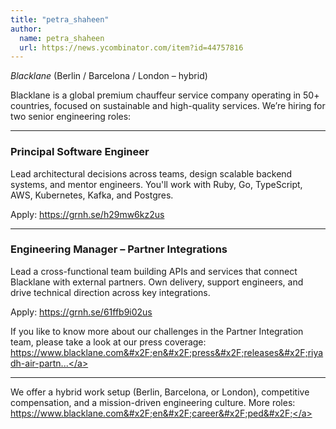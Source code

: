 ```yaml
---
title: "petra_shaheen"
author:
  name: petra_shaheen
  url: https://news.ycombinator.com/item?id=44757816
---
```


<JobNavigation />

*Blacklane* (Berlin &#x2F; Barcelona &#x2F; London – hybrid)

Blacklane is a global premium chauffeur service company operating in 50+ countries, focused on sustainable and high-quality services. We’re hiring for two senior engineering roles:

---

###  Principal Software Engineer

Lead architectural decisions across teams, design scalable backend systems, and mentor engineers. You&#x27;ll work with Ruby, Go, TypeScript, AWS, Kubernetes, Kafka, and Postgres.

Apply: <a href="https:&#x2F;&#x2F;grnh.se&#x2F;h29mw6kz2us" rel="nofollow">https:&#x2F;&#x2F;grnh.se&#x2F;h29mw6kz2us</a>

---

###  Engineering Manager – Partner Integrations

Lead a cross-functional team building APIs and services that connect Blacklane with external partners. Own delivery, support engineers, and drive technical direction across key integrations.

Apply: <a href="https:&#x2F;&#x2F;grnh.se&#x2F;61ffb9i02us" rel="nofollow">https:&#x2F;&#x2F;grnh.se&#x2F;61ffb9i02us</a>

If you like to know more about our challenges in the Partner Integration team, please take a look at our press coverage: <a href="https:&#x2F;&#x2F;www.blacklane.com&#x2F;en&#x2F;press&#x2F;releases&#x2F;riyadh-air-partners-with-blacklane-to-offer-complimentary-chauffeur-services&#x2F;" rel="nofollow">https:&#x2F;&#x2F;www.blacklane.com&#x2F;en&#x2F;press&#x2F;releases&#x2F;riyadh-air-partn...</a>

---

We offer a hybrid work setup (Berlin, Barcelona, or London), competitive compensation, and a mission-driven engineering culture. More roles: <a href="https:&#x2F;&#x2F;www.blacklane.com&#x2F;en&#x2F;career&#x2F;ped&#x2F;" rel="nofollow">https:&#x2F;&#x2F;www.blacklane.com&#x2F;en&#x2F;career&#x2F;ped&#x2F;</a>
<JobApplication />
